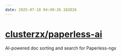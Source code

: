 ```yaml
---
date: 2025-07-18 04:49:26.182826
---
```


# [clusterzx/paperless-ai](https://github.com/clusterzx/paperless-ai)

AI-powered doc sorting and search for Paperless-ngx